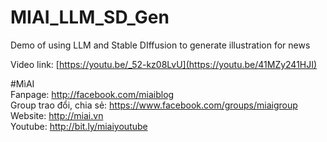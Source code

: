 # MIAI_LLM_SD_Gen
Demo of using LLM and Stable DIffusion to generate illustration for news

Video link:  [https://youtu.be/_52-kz08LvU](https://youtu.be/41MZy241HJI)

#MìAI <br>
Fanpage: http://facebook.com/miaiblog<br>
Group trao đổi, chia sẻ: https://www.facebook.com/groups/miaigroup<br>
Website: http://miai.vn<br>
Youtube: http://bit.ly/miaiyoutube<br> 
